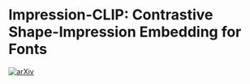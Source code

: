 # Impression-CLIP: Contrastive Shape-Impression Embedding for Fonts

[![arXiv](https://img.shields.io/badge/arXiv-2402.16350-b31b1b?logo=arxiv)](https://arxiv.org/abs/2402.16350)
